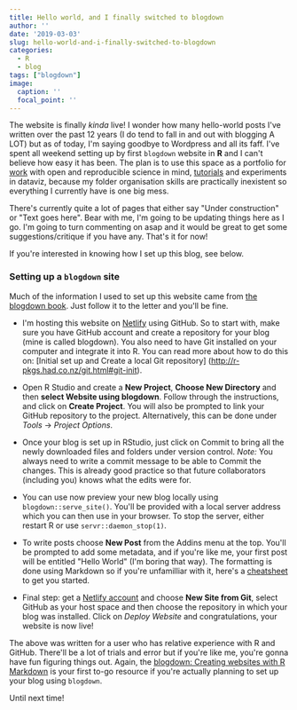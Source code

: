 ```yaml
---
title: Hello world, and I finally switched to blogdown
author: ''
date: '2019-03-03'
slug: hello-world-and-i-finally-switched-to-blogdown
categories:
  - R
  - blog
tags: ["blogdown"]
image:
  caption: ''
  focal_point: ''
---
```

The website is finally *kinda* live! I wonder how many hello-world posts I've written over the past 12 years (I do tend to fall in and out with blogging A LOT) but as of today, I'm saying goodbye to Wordpress and all its faff. I've spent all weekend setting up by first `blogdown` website in **R** and I can't believe how easy it has been. The plan is to use this space as a portfolio for [work](/#projects) with open and reproducible science in mind,  [tutorials](/tutorial/) and experiments in dataviz, because my folder organisation skills are practically inexistent so everything I currently have is one big mess. 

There's currently quite a lot of pages that either say "Under construction" or "Text goes here". Bear with me, I'm going to be updating things here as I go. I'm going to turn commenting on asap and it would be great to get some suggestions/critique if you have any. That's it for now! 

If you're interested in knowing how I set up this blog, see below.

### Setting up a `blogdown` site

Much of the information I used to set up this website came from [the blogdown book](https://bookdown.org/yihui/blogdown/). Just follow it to the letter and you'll be fine.

* I'm hosting this website on [Netlify](http://netlify.com/) using GitHub. So to start with, make sure you have GitHub account and create a repository for your blog (mine is called blogdown). You also need to have Git installed on your computer and integrate it into R. You can read more about how to do this on: [Initial set up and Create a local Git repository] (http://r-pkgs.had.co.nz/git.html#git-init).

*  Open R Studio and create a **New Project**, **Choose New Directory** and then **select Website using blogdown**. Follow through the instructions, and click on **Create Project**. You will also be prompted to link your GitHub repository to the project. Alternatively, this can be done under *Tools* -> *Project Options*. 

* Once your blog is set up in RStudio, just click on Commit to bring all the newly downloaded files and folders under version control. *Note:* You always need to write a commit message to be able to Commit the changes. This is already good practice so that future collaborators (including you) knows what the edits were for. 

* You can use now preview your new blog locally using `blogdown::serve_site()`. You'll be provided with a local server address which you can then use in your browser. To stop the server, either restart R or use `servr::daemon_stop(1)`. 

*  To write posts choose **New Post** from the Addins menu at the top. You'll be prompted to add some metadata, and if you're like me, your first post will be entitled "Hello World" (I'm boring that way). The formatting is done using Markdown so if you're unfamilliar with it, here's a [cheatsheet](https://www.rstudio.com/wp-content/uploads/2016/03/rmarkdown-cheatsheet-2.0.pdf) to get you started. 

* Final step: get a [Netlify account](http://netlify.com/) and choose **New Site from Git**, select GitHub as your host space and then choose the repository in which your blog was installed. Click on *Deploy Website* and congratulations, your website is now live!

The above was written for a user who has relative experience with R and GitHub. There'll be a lot of trials and error but if you're like me, you're gonna have fun figuring things out. Again, the [blogdown: Creating websites with R Markdown](https://bookdown.org/yihui/blogdown/) is your first to-go resource if you're actually planning to set up your blog using `blogdown`. 

Until next time!
